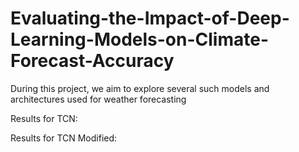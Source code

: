 # Evaluating-the-Impact-of-Deep-Learning-Models-on-Climate-Forecast-Accuracy
 During this project, we aim to explore several such models and architectures used for weather forecasting

 
Results for TCN:


Results for TCN Modified:
